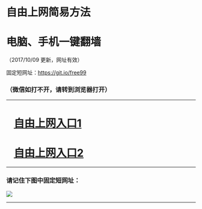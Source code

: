 ﻿# 自由上网简易方法

# 电脑、手机一键翻墙

（2017/10/09 更新，网址有效）

固定短网址：https://git.io/free99

### （微信如打不开，请转到浏览器打开）


***





# &nbsp;&nbsp; <a href="http://ft245726841.fwq-tz-1001.info/fwqtz01.html?t=100900131194 " target="_blank">自由上网入口1</a>
# &nbsp;&nbsp; <a href="http://ft2851415351.fwq-tz-1002.info/fwqtz02.html?t=100900124422 " target="_blank">自由上网入口2</a>
***

### 请记住下图中固定短网址：

<img src="https://s3-us-west-2.amazonaws.com/fwq-1001/yjfq-20170905okok.png" /> 


***


